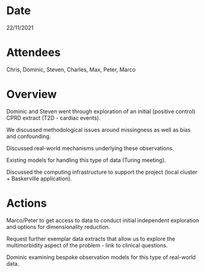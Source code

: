 # Date

22/11/2021

# Attendees
Chris, Dominic, Steven, Charles, Max, Peter, Marco

# Overview

Dominic and Steven went through exploration of an initial (positive control) CPRD extract (T2D - cardiac events).

We discussed methodological issues around missingness as well as bias and confounding.

Discussed real-world mechanisms underlying these observations.

Existing models for handling this type of data (Turing meeting).

Discussed the computing infrastructure to support the project (local cluster + Baskerville application).

# Actions

Marco/Peter to get access to data to conduct initial independent exploration and options for dimensionality reduction.

Request further exemplar data extracts that allow us to explore the multimorbidity aspect of the problem - link to clinical questions.

Dominic examining bespoke observation models for this type of real-world data.
